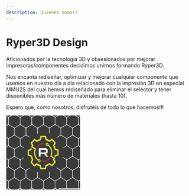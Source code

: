 ```yaml
---
description: Quienes somos?
---
```


# Ryper3D Design

Aficionados por la tecnología 3D y obsesionados por mejorar impresoras/componentes decidimos unirnos formando Ryper3D.

Nos encanta rediseñar, optimizar y mejorar cualquier componente que usemos en nuestro día a día relacionado con la impresión 3D en especial MMU2S del cual hemos rediseñado para eliminar el selector y tener disponibles más número de materiales (hasta 10).

Espero que, como nosotros, disfrutéis de todo lo que hacemos!!!

![](.gitbook/assets/76600304.jpeg)
